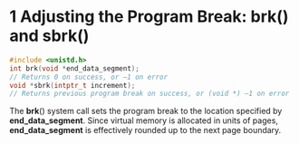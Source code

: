 # 1 Adjusting the Program Break: **brk**() and **sbrk**()
```c
#include <unistd.h> 
int brk(void *end_data_segment); 
// Returns 0 on success, or –1 on error 
void *sbrk(intptr_t increment); 
// Returns previous program break on success, or (void *) –1 on error
```
The **brk**() system call sets the program break to the location specified by **end_data_segment**. Since virtual memory is allocated in units of pages, **end_data_segment** is effectively rounded up to the next page boundary.